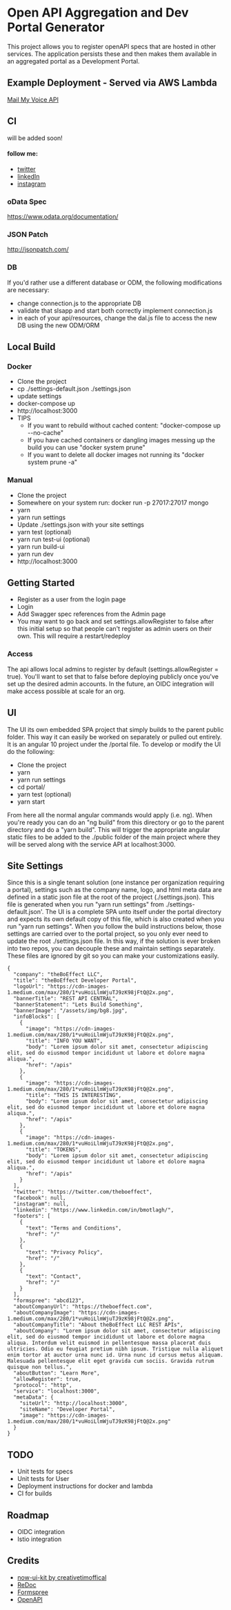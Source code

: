 # Open API Aggregation and Dev Portal Generator

This project allows you to register openAPI specs that are hosted in other services. The application persists these and then makes them available in an aggregated portal as a Development Portal.

## Example Deployment - Served via AWS Lambda

[Mail My Voice API](https://api.mailmyvoice.com)

## CI

will be added soon!

#### follow me:
* [twitter](https://twitter.com/theboeffect)
* [linkedIn](https://www.linkedin.com/in/bmotlagh/)
* [instagram](https://www.instagram.com/theboeffect/)

### oData Spec

https://www.odata.org/documentation/

### JSON Patch

http://jsonpatch.com/

### DB

If you'd rather use a different database or ODM, the following modifications are necessary:

* change connection.js to the appropriate DB
* validate that slsapp and start both correctly implement connection.js
* in each of your api/resources, change the dal.js file to access the new DB using the new ODM/ORM

## Local Build

### Docker

* Clone the project
* cp ./settings-default.json ./settings.json
* update settings
* docker-compose up
* http://localhost:3000
* TIPS
    * If you want to rebuild without cached content: "docker-compose up --no-cache"
    * If you have cached containers or dangling images messing up the build you can use "docker system prune"
    * If you want to delete all docker images not running its "docker system prune -a"

### Manual

* Clone the project
* Somewhere on your system run: docker run -p 27017:27017 mongo
* yarn
* yarn run settings
* Update ./settings.json with your site settings
* yarn test (optional)
* yarn run test-ui (optional)
* yarn run build-ui
* yarn run dev
* http://localhost:3000

## Getting Started

* Register as a user from the login page
* Login
* Add Swagger spec references from the Admin page
* You may want to go back and set settings.allowRegister to false after this initial setup so that people can't register as admin users on their own. This will require a restart/redeploy

### Access

The api allows local admins to register by default (settings.allowRegister = true). You'll want to set that to false before deploying publicly once you've set up the desired admin accounts. In the future, an OIDC integration will make access possible at scale for an org.


## UI

The UI its own embedded SPA project that simply builds to the parent public folder. This way it can easily be worked on separately or pulled out entirely. It is an angular 10 project under the /portal file. To develop or modify the UI do the following:

* Clone the project
* yarn
* yarn run settings
* cd portal/
* yarn test (optional)
* yarn start

From here all the normal angular commands would apply (i.e. ng). When you're ready you can do an "ng build" from this directory or go to the parent directory and do a "yarn build". This will trigger the appropriate angular static files to be added to the ./public folder of the main project where they will be served along with the service API at localhost:3000.

## Site Settings

Since this is a single tenant solution (one instance per organization requiring a portal), settings such as the company name, logo, and html meta data are defined in a static json file at the root of the project (./settings.json). This file is generated when you run "yarn run settings" from ./settings-default.json'. The UI is a complete SPA unto itself under the portal directory and expects its own default copy of this file, which is also created when you run "yarn run settings". When you follow the build instructions below, those settings are carried over to the portal project, so you only ever need to update the root ./settings.json file. In this way, if the solution is ever broken into two repos, you can decouple these and maintain settings separately. These files are ignored by git so you can make your customizations easily.

```
{
  "company": "theBoEffect LLC",
  "title": "theBoEffect Developer Portal",
  "logoUrl": "https://cdn-images-1.medium.com/max/280/1*vuHoiLlmWjuTJ9zK98jFtQ@2x.png",
  "bannerTitle": "REST API CENTRAL",
  "bannerStatement": "Lets Build Something",
  "bannerImage": "/assets/img/bg8.jpg",
  "infoBlocks": [
    {
      "image": "https://cdn-images-1.medium.com/max/280/1*vuHoiLlmWjuTJ9zK98jFtQ@2x.png",
      "title": "INFO YOU WANT",
      "body": "Lorem ipsum dolor sit amet, consectetur adipiscing elit, sed do eiusmod tempor incididunt ut labore et dolore magna aliqua.",
      "href": "/apis"
    },
    {
      "image": "https://cdn-images-1.medium.com/max/280/1*vuHoiLlmWjuTJ9zK98jFtQ@2x.png",
      "title": "THIS IS INTERESTING",
      "body": "Lorem ipsum dolor sit amet, consectetur adipiscing elit, sed do eiusmod tempor incididunt ut labore et dolore magna aliqua.",
      "href": "/apis"
    },
    {
      "image": "https://cdn-images-1.medium.com/max/280/1*vuHoiLlmWjuTJ9zK98jFtQ@2x.png",
      "title": "TOKENS",
      "body": "Lorem ipsum dolor sit amet, consectetur adipiscing elit, sed do eiusmod tempor incididunt ut labore et dolore magna aliqua.",
      "href": "/apis"
    }
  ],
  "twitter": "https://twitter.com/theboeffect",
  "facebook": null,
  "instagram": null,
  "linkedin": "https://www.linkedin.com/in/bmotlagh/",
  "footers": [
    {
      "text": "Terms and Conditions",
      "href": "/"
    },
    {
      "text": "Privacy Policy",
      "href": "/"
    },
    {
      "text": "Contact",
      "href": "/"
    }
  ],
  "formspree": "abcd123",
  "aboutCompanyUrl": "https://theboeffect.com",
  "aboutCompanyImage": "https://cdn-images-1.medium.com/max/280/1*vuHoiLlmWjuTJ9zK98jFtQ@2x.png",
  "aboutCompanyTitle": "About theBoEffect LLC REST APIs",
  "aboutCompany": "Lorem ipsum dolor sit amet, consectetur adipiscing elit, sed do eiusmod tempor incididunt ut labore et dolore magna aliqua. Interdum velit euismod in pellentesque massa placerat duis ultricies. Odio eu feugiat pretium nibh ipsum. Tristique nulla aliquet enim tortor at auctor urna nunc id. Urna nunc id cursus metus aliquam. Malesuada pellentesque elit eget gravida cum sociis. Gravida rutrum quisque non tellus.",
  "aboutButton": "Learn More",
  "allowRegister": true,
  "protocol": "http",
  "service": "localhost:3000",
  "metaData": {
    "siteUrl": "http://localhost:3000",
    "siteName": "Developer Portal",
    "image": "https://cdn-images-1.medium.com/max/280/1*vuHoiLlmWjuTJ9zK98jFtQ@2x.png"
  }
}
```


## TODO

* Unit tests for specs
* Unit tests for User
* Deployment instructions for docker and lambda
* CI for builds

## Roadmap

* OIDC integration
* Istio integration

## Credits

* [now-ui-kit by creativetimoffical](https://github.com/creativetimofficial/now-ui-kit)
* [ReDoc](https://github.com/Redocly/redoc)
* [Formspree](https://formspree.io/)
* [OpenAPI](https://swagger.io/)



